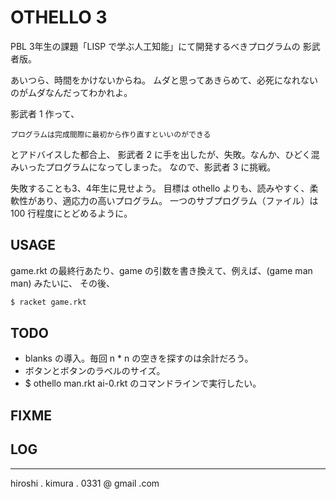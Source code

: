 # OTHELLO 3

PBL 3年生の課題「LISP で学ぶ人工知能」にて開発するべきプログラムの
影武者版。

あいつら、時間をかけないからね。
ムダと思ってあきらめて、必死になれないのがムダなんだってわかれよ。

影武者 1 作って、

    プログラムは完成間際に最初から作り直すといいのができる

とアドバイスした都合上、
影武者 2 に手を出したが、失敗。なんか、ひどく混みいったプログラムになってしまった。
なので、影武者 3 に挑戦。

失敗することも3、4年生に見せよう。
目標は othello よりも、読みやすく、柔軟性があり、適応力の高いプログラム。
一つのサブプログラム（ファイル）は 100 行程度にとどめるように。

## USAGE

game.rkt の最終行あたり、game の引数を書き換えて、例えば、(game man man) みたいに、
その後、

```sh
$ racket game.rkt
```

## TODO

* blanks の導入。毎回 n * n の空きを探すのは余計だろう。
* ボタンとボタンのラベルのサイズ。
* $ othello man.rkt ai-0.rkt のコマンドラインで実行したい。

## FIXME


## LOG

---
hiroshi . kimura . 0331 @ gmail .com
